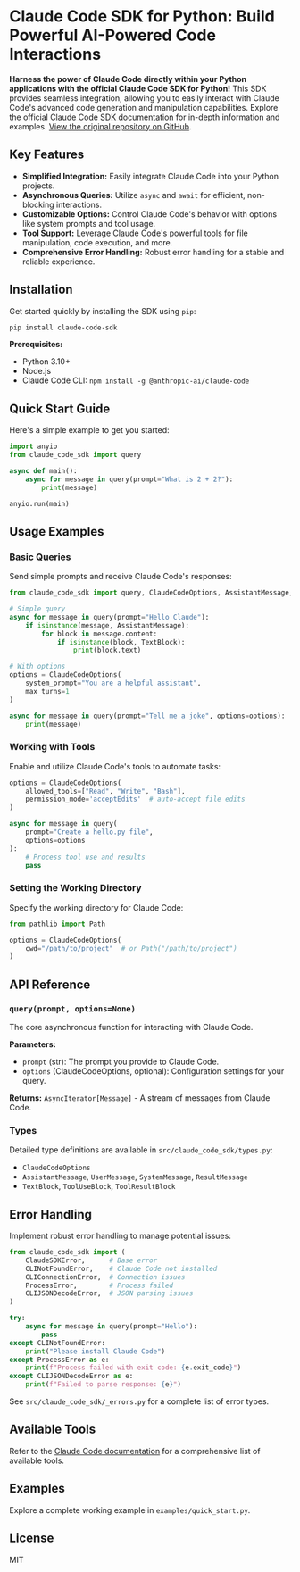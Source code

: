 # Claude Code SDK for Python: Build Powerful AI-Powered Code Interactions

**Harness the power of Claude Code directly within your Python applications with the official Claude Code SDK for Python!**  This SDK provides seamless integration, allowing you to easily interact with Claude Code's advanced code generation and manipulation capabilities.  Explore the official [Claude Code SDK documentation](https://docs.anthropic.com/en/docs/claude-code/sdk) for in-depth information and examples. [View the original repository on GitHub](https://github.com/anthropics/claude-code-sdk-python).

## Key Features

*   **Simplified Integration:** Easily integrate Claude Code into your Python projects.
*   **Asynchronous Queries:** Utilize `async` and `await` for efficient, non-blocking interactions.
*   **Customizable Options:** Control Claude Code's behavior with options like system prompts and tool usage.
*   **Tool Support:**  Leverage Claude Code's powerful tools for file manipulation, code execution, and more.
*   **Comprehensive Error Handling:**  Robust error handling for a stable and reliable experience.

## Installation

Get started quickly by installing the SDK using `pip`:

```bash
pip install claude-code-sdk
```

**Prerequisites:**

*   Python 3.10+
*   Node.js
*   Claude Code CLI:  `npm install -g @anthropic-ai/claude-code`

## Quick Start Guide

Here's a simple example to get you started:

```python
import anyio
from claude_code_sdk import query

async def main():
    async for message in query(prompt="What is 2 + 2?"):
        print(message)

anyio.run(main)
```

## Usage Examples

### Basic Queries

Send simple prompts and receive Claude Code's responses:

```python
from claude_code_sdk import query, ClaudeCodeOptions, AssistantMessage, TextBlock

# Simple query
async for message in query(prompt="Hello Claude"):
    if isinstance(message, AssistantMessage):
        for block in message.content:
            if isinstance(block, TextBlock):
                print(block.text)

# With options
options = ClaudeCodeOptions(
    system_prompt="You are a helpful assistant",
    max_turns=1
)

async for message in query(prompt="Tell me a joke", options=options):
    print(message)
```

### Working with Tools

Enable and utilize Claude Code's tools to automate tasks:

```python
options = ClaudeCodeOptions(
    allowed_tools=["Read", "Write", "Bash"],
    permission_mode='acceptEdits'  # auto-accept file edits
)

async for message in query(
    prompt="Create a hello.py file",
    options=options
):
    # Process tool use and results
    pass
```

### Setting the Working Directory

Specify the working directory for Claude Code:

```python
from pathlib import Path

options = ClaudeCodeOptions(
    cwd="/path/to/project"  # or Path("/path/to/project")
)
```

## API Reference

### `query(prompt, options=None)`

The core asynchronous function for interacting with Claude Code.

**Parameters:**

*   `prompt` (str):  The prompt you provide to Claude Code.
*   `options` (ClaudeCodeOptions, optional):  Configuration settings for your query.

**Returns:**  `AsyncIterator[Message]` - A stream of messages from Claude Code.

### Types

Detailed type definitions are available in `src/claude_code_sdk/types.py`:

*   `ClaudeCodeOptions`
*   `AssistantMessage`, `UserMessage`, `SystemMessage`, `ResultMessage`
*   `TextBlock`, `ToolUseBlock`, `ToolResultBlock`

## Error Handling

Implement robust error handling to manage potential issues:

```python
from claude_code_sdk import (
    ClaudeSDKError,      # Base error
    CLINotFoundError,    # Claude Code not installed
    CLIConnectionError,  # Connection issues
    ProcessError,        # Process failed
    CLIJSONDecodeError,  # JSON parsing issues
)

try:
    async for message in query(prompt="Hello"):
        pass
except CLINotFoundError:
    print("Please install Claude Code")
except ProcessError as e:
    print(f"Process failed with exit code: {e.exit_code}")
except CLIJSONDecodeError as e:
    print(f"Failed to parse response: {e}")
```

See `src/claude_code_sdk/_errors.py` for a complete list of error types.

## Available Tools

Refer to the [Claude Code documentation](https://docs.anthropic.com/en/docs/claude-code/settings#tools-available-to-claude) for a comprehensive list of available tools.

## Examples

Explore a complete working example in  `examples/quick_start.py`.

## License

MIT